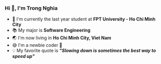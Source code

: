 <h3>Hi 👋, I'm Trong Nghia</h3>

- :school: I'm currently the last year student at **FPT University - Ho Chi Minh City**
- :books: My major is **Software Engineering**
- :earth_asia: I'm now living in **Ho Chi Minh City, Viet Nam**
- :sweat_smile: I'm a newbie coder :penguin:
- :bulb: My favorite quote is ***"Slowing down is sometimes the best way to speed up"*** 


